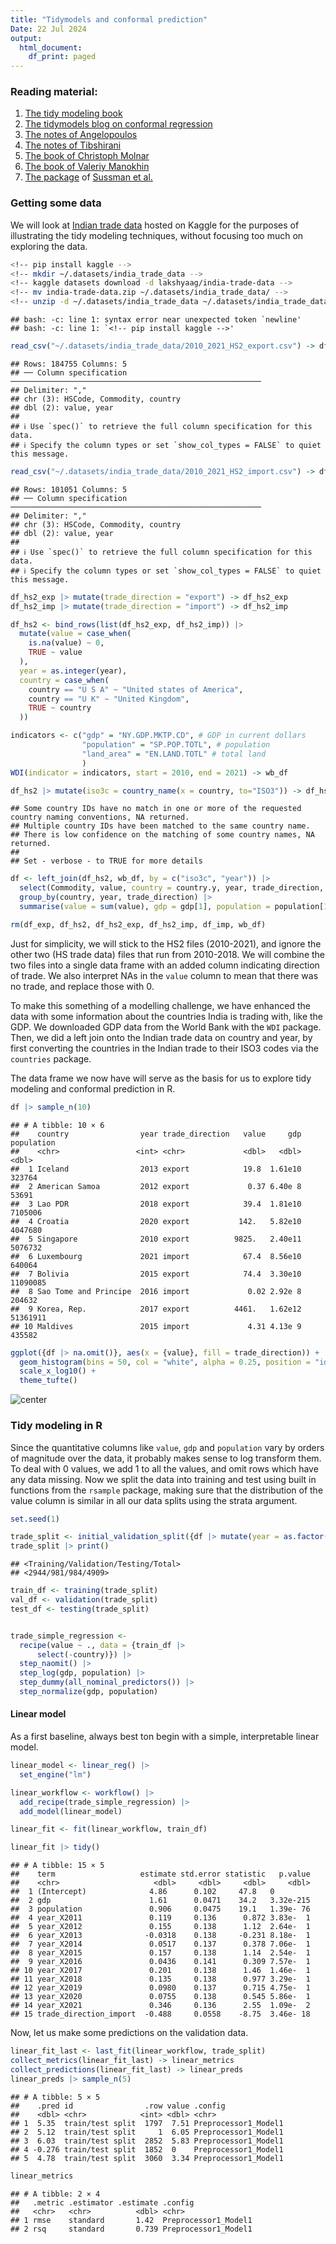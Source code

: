 ```yaml
---
title: "Tidymodels and conformal prediction"
Date: 22 Jul 2024
output:
  html_document:
    df_print: paged
---
```





### Reading material:

1.  [The tidy modeling book](https://www.tmwr.org/)
2.  [The tidymodels blog on conformal regression](https://www.tidymodels.org/learn/models/conformal-regression/)
3.  [The notes of Angelopoulos](https://arxiv.org/abs/2107.07511)
4.  [The notes of Tibshirani](https://www.stat.berkeley.edu/~ryantibs/statlearn-s23/lectures/conformal.pdf)
5.  [The book of Christoph Molnar](https://christophmolnar.com/books/conformal-prediction/)
6.  [The book of Valeriy Manokhin](https://maven.com/valeriy-manokhin/applied-conformal-prediction)
7.  [The package](https://github.com/herbps10/AdaptiveConformal) of [Sussman et al.](https://arxiv.org/abs/2312.00448)

### Getting some data

We will look at [Indian trade data](https://www.kaggle.com/datasets/lakshyaag/india-trade-data) hosted on Kaggle for the purposes of illustrating the tidy modeling techniques, without focusing too much on exploring the data.


``` bash
<!-- pip install kaggle -->
<!-- mkdir ~/.datasets/india_trade_data -->
<!-- kaggle datasets download -d lakshyaag/india-trade-data -->
<!-- mv india-trade-data.zip ~/.datasets/india_trade_data/ -->
<!-- unzip -d ~/.datasets/india_trade_data ~/.datasets/india_trade_data/india-trade-data.zip  -->
```

```
## bash: -c: line 1: syntax error near unexpected token `newline'
## bash: -c: line 1: `<!-- pip install kaggle -->'
```



``` r
read_csv("~/.datasets/india_trade_data/2010_2021_HS2_export.csv") -> df_hs2_exp
```

```
## Rows: 184755 Columns: 5
## ── Column specification ────────────────────────────────────────────────────────
## Delimiter: ","
## chr (3): HSCode, Commodity, country
## dbl (2): value, year
## 
## ℹ Use `spec()` to retrieve the full column specification for this data.
## ℹ Specify the column types or set `show_col_types = FALSE` to quiet this message.
```

``` r
read_csv("~/.datasets/india_trade_data/2010_2021_HS2_import.csv") -> df_hs2_imp
```

```
## Rows: 101051 Columns: 5
## ── Column specification ────────────────────────────────────────────────────────
## Delimiter: ","
## chr (3): HSCode, Commodity, country
## dbl (2): value, year
## 
## ℹ Use `spec()` to retrieve the full column specification for this data.
## ℹ Specify the column types or set `show_col_types = FALSE` to quiet this message.
```

``` r
df_hs2_exp |> mutate(trade_direction = "export") -> df_hs2_exp
df_hs2_imp |> mutate(trade_direction = "import") -> df_hs2_imp

df_hs2 <- bind_rows(list(df_hs2_exp, df_hs2_imp)) |> 
  mutate(value = case_when(
    is.na(value) ~ 0,
    TRUE ~ value
  ),
  year = as.integer(year),
  country = case_when(
    country == "U S A" ~ "United states of America",
    country == "U K" ~ "United Kingdom",
    TRUE ~ country
  ))

indicators <- c("gdp" = "NY.GDP.MKTP.CD", # GDP in current dollars
                "population" = "SP.POP.TOTL", # population
                "land_area" = "EN.LAND.TOTL" # total land
                )
WDI(indicator = indicators, start = 2010, end = 2021) -> wb_df

df_hs2 |> mutate(iso3c = country_name(x = country, to="ISO3")) -> df_hs2
```

```
## Some country IDs have no match in one or more of the requested country naming conventions, NA returned.
## Multiple country IDs have been matched to the same country name.
## There is low confidence on the matching of some country names, NA returned.
## 
## Set - verbose - to TRUE for more details
```

``` r
df <- left_join(df_hs2, wb_df, by = c("iso3c", "year")) |> 
  select(Commodity, value, country = country.y, year, trade_direction, iso3c, gdp, population) |> 
  group_by(country, year, trade_direction) |> 
  summarise(value = sum(value), gdp = gdp[1], population = population[1], .groups = "drop")

rm(df_exp, df_hs2, df_hs2_exp, df_hs2_imp, df_imp, wb_df)
```

Just for simplicity, we will stick to the HS2 files (2010-2021), and ignore the other two (HS trade data) files that run from 2010-2018. We will combine the two files into a single data frame with an added column indicating direction of trade. We also interpret NAs in the `value` column to mean that there was no trade, and replace those with 0.

To make this something of a modelling challenge, we have enhanced the data with some information about the countries India is trading with, like the GDP. We downloaded GDP data from the World Bank with the `WDI` package. Then, we did a left join onto the Indian trade data on country and year, by first converting the countries in the Indian trade to their ISO3 codes via the `countries` package.

The data frame we now have will serve as the basis for us to explore tidy modeling and conformal prediction in R.


``` r
df |> sample_n(10)
```

```
## # A tibble: 10 × 6
##    country                year trade_direction   value     gdp population
##    <chr>                 <int> <chr>             <dbl>   <dbl>      <dbl>
##  1 Iceland                2013 export            19.8  1.61e10     323764
##  2 American Samoa         2012 export             0.37 6.40e 8      53691
##  3 Lao PDR                2018 export            39.4  1.81e10    7105006
##  4 Croatia                2020 export           142.   5.82e10    4047680
##  5 Singapore              2010 export          9825.   2.40e11    5076732
##  6 Luxembourg             2021 import            67.4  8.56e10     640064
##  7 Bolivia                2015 export            74.4  3.30e10   11090085
##  8 Sao Tome and Principe  2016 import             0.02 2.92e 8     204632
##  9 Korea, Rep.            2017 export          4461.   1.62e12   51361911
## 10 Maldives               2015 import             4.31 4.13e 9     435582
```

``` r
ggplot({df |> na.omit()}, aes(x = {value}, fill = trade_direction)) +
  geom_histogram(bins = 50, col = "white", alpha = 0.25, position = "identity") +
  scale_x_log10() +
  theme_tufte()
```

![center](/figures/tidymodconformal/unnamed-chunk-3-1.png)

### Tidy modeling in R

Since the quantitative columns like `value`, `gdp` and `population` vary by orders of magnitude over the data, it probably makes sense to log transform them. To deal with 0 values, we add 1 to all the values, and omit rows which have any data missing. Now we split the data into training and test using built in functions from the `rsample` package, making sure that the distribution of the value column is similar in all our data splits using the strata argument. 


``` r
set.seed(1)

trade_split <- initial_validation_split({df |> mutate(year = as.factor(year), value = log(value+1))}, prop = c(0.6, 0.2), strata = value)
trade_split |> print()
```

```
## <Training/Validation/Testing/Total>
## <2944/981/984/4909>
```

``` r
train_df <- training(trade_split)
val_df <- validation(trade_split)
test_df <- testing(trade_split)


trade_simple_regression <- 
  recipe(value ~ ., data = {train_df |> 
      select(-country)}) |> 
  step_naomit() |> 
  step_log(gdp, population) |> 
  step_dummy(all_nominal_predictors()) |> 
  step_normalize(gdp, population)
```

#### Linear model

As a first baseline, always best ton begin with a simple, interpretable linear model.


``` r
linear_model <- linear_reg() |> 
  set_engine("lm") 

linear_workflow <- workflow() |>
  add_recipe(trade_simple_regression) |> 
  add_model(linear_model)

linear_fit <- fit(linear_workflow, train_df)

linear_fit |> tidy()
```

```
## # A tibble: 15 × 5
##    term                   estimate std.error statistic   p.value
##    <chr>                     <dbl>     <dbl>     <dbl>     <dbl>
##  1 (Intercept)              4.86      0.102     47.8   0        
##  2 gdp                      1.61      0.0471    34.2   3.32e-215
##  3 population               0.906     0.0475    19.1   1.39e- 76
##  4 year_X2011               0.119     0.136      0.872 3.83e-  1
##  5 year_X2012               0.155     0.138      1.12  2.64e-  1
##  6 year_X2013              -0.0318    0.138     -0.231 8.18e-  1
##  7 year_X2014               0.0517    0.137      0.378 7.06e-  1
##  8 year_X2015               0.157     0.138      1.14  2.54e-  1
##  9 year_X2016               0.0436    0.141      0.309 7.57e-  1
## 10 year_X2017               0.201     0.138      1.46  1.46e-  1
## 11 year_X2018               0.135     0.138      0.977 3.29e-  1
## 12 year_X2019               0.0980    0.137      0.715 4.75e-  1
## 13 year_X2020               0.0755    0.138      0.545 5.86e-  1
## 14 year_X2021               0.346     0.136      2.55  1.09e-  2
## 15 trade_direction_import  -0.488     0.0558    -8.75  3.46e- 18
```

Now, let us make some predictions on the validation data.


``` r
linear_fit_last <- last_fit(linear_workflow, trade_split) 
collect_metrics(linear_fit_last) -> linear_metrics
collect_predictions(linear_fit_last) -> linear_preds
linear_preds |> sample_n(5)
```

```
## # A tibble: 5 × 5
##    .pred id                .row value .config             
##    <dbl> <chr>            <int> <dbl> <chr>               
## 1  5.35  train/test split  1797  7.51 Preprocessor1_Model1
## 2  5.12  train/test split     1  6.05 Preprocessor1_Model1
## 3  6.03  train/test split  2852  5.83 Preprocessor1_Model1
## 4 -0.276 train/test split  1852  0    Preprocessor1_Model1
## 5  4.78  train/test split  3060  3.34 Preprocessor1_Model1
```

``` r
linear_metrics
```

```
## # A tibble: 2 × 4
##   .metric .estimator .estimate .config             
##   <chr>   <chr>          <dbl> <chr>               
## 1 rmse    standard       1.42  Preprocessor1_Model1
## 2 rsq     standard       0.739 Preprocessor1_Model1
```


